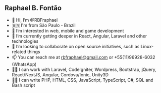 ## Raphael B. Fontão

- 👋 Hi, I’m @RBFraphael
- 🇧🇷 I'm from São Paulo - Brazil
- 👀 I’m interested in web, mobile and game development
- 🌱 I’m currently getting deeper in React, Angular, Laravel and other technologies
- 💞️ I’m looking to collaborate on open source initiatives, such as Linux-related things
- 📫 You can reach me at rbfraphael@gmail.com or +55(11)96928-6032 (WhatsApp)
- 👨‍💻 I can work with Laravel, CodeIgniter, Wordpress, Bootstrap, jQuery, React/NextJS, Angular, Cordova/Ionic, Unity3D
- ✍🏽 I can write PHP, HTML, CSS, JavaScript, TypeScript, C#, SQL and Bash script

<!---
RBFraphael/RBFraphael is a ✨ special ✨ repository because its `README.md` (this file) appears on your GitHub profile.
You can click the Preview link to take a look at your changes.
--->
